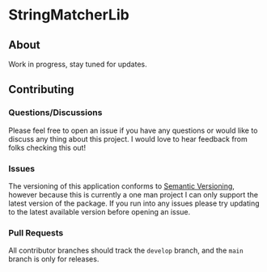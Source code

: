 # StringMatcherLib
## About
Work in progress, stay tuned for updates.

## Contributing
### Questions/Discussions
Please feel free to open an issue if you have any questions or would like to discuss any thing about this project. I would love to hear feedback from folks checking this out!

### Issues
The versioning of this application conforms to [Semantic Versioning](https://semver.org), however because this is currently a one man project I can only support the latest version of the package. If you run into any issues please try updating to the latest available version before opening an issue.

### Pull Requests
All contributor branches should track the `develop` branch, and the `main` branch is only for releases.
